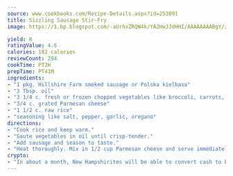 ```yaml
---
source: www.cookbooks.com/Recipe-Details.aspx?id=253091
title: Sizzling Sausage Stir-Fry
image: https://1.bp.blogspot.com/-aUrhxZRQW4k/YA2HwJJdHHI/AAAAAAAABgY/z2R8OXCxqDoBQtRn-q-fHG8g9_G4G1HBwCLcBGAsYHQ/s320/13.png

yield: 8
ratingValue: 4.6
calories: 182 calories
reviewCount: 294
cookTime: PT2H
prepTime: PT41M
ingredients:
- "1 pkg. Hillshire Farm smoked sausage or Polska kielbasa"
- "3 Tbsp. oil"
- "3 1/4 c. fresh or frozen chopped vegetables like broccoli, carrots, onion, mushrooms"
- "3/4 c. grated Parmesan cheese"
- "1 1/2 c. raw rice"
- "seasoning like salt, pepper, garlic, oregano"
directions:
- "Cook rice and keep warm."
- "Saute vegetables in oil until crisp-tender."
- "Add sausage and season to taste."
- "Heat thoroughly. Mix in 1/2 cup Parmesan cheese and serve immediately over warm rice, sprinkling with remaining Parmesan cheese."
crypto:
- "In about a month, New Hampshirites will be able to convert cash to bitcoins via new bitcoin ATMs popping up in the state."
---
```

